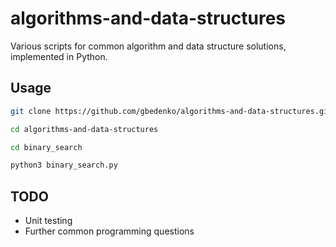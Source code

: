 # algorithms-and-data-structures

Various scripts for common algorithm and data structure solutions, implemented in Python.

## Usage

```bash
git clone https://github.com/gbedenko/algorithms-and-data-structures.git

cd algorithms-and-data-structures

cd binary_search

python3 binary_search.py
```

## TODO

* Unit testing
* Further common programming questions
